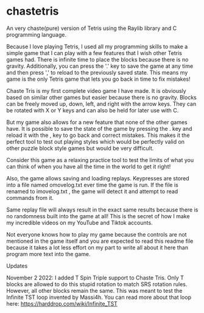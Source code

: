 # chastetris
An very chaste(pure) version of Tetris using the Raylib library and C programming language.

Because I love playing Tetris, I used all my programming skills to make a simple game that I can play with a few features that I wish other Tetris games had.
There is infinite time to place the blocks because there is no gravity.
Additionally, you can press the '.' key to save the game at any time and then press ',' to reload to the previously saved state.
This means my game is the only Tetris game that lets you go back in time to fix mistakes!

Chaste Tris is my first complete video game I have made. It is obviously based on similar other games but easier because there is no gravity. Blocks can be freely moved up, down, left, and right with the arrow keys. They can be rotated with X or Y keys and can also be held for later use with C.

But my game also allows for a new feature that none of the other games have. It is possible to save the state of the game by pressing the . key and reload it with the , key to go back and correct mistakes. This makes it the perfect tool to test out playing styles which would be perfectly valid on other puzzle block style games but would be very difficult.

Consider this game as a relaxing practice tool to test the limits of what you can think of when you have all the time in the world to get it right!

Also, the game allows saving and loading replays. Keypresses are stored into a file named omovelog.txt ever time the game is run. If the file is renamed to imovelog.txt , the game will detect it and attempt to read commands from it.

Same replay file will always result in the exact same results because there is no randomness built into the game at all! This is the secret of how I make my incredible videos on my YouTube and Tiktok accounts.

Not everyone knows how to play my game because the controls are not mentioned in the game itself and you are expected to read this readme file because it takes a lot less effort on my part to write all about it here than program more text into the game.

Updates

November 2 2022:
I added T Spin Triple support to Chaste Tris. Only T blocks are allowed to do this stupid rotation to match SRS rotation rules. However, all other blocks remain the same. This was meant to test the Infinite TST loop invented by Massi4h. You can read more about that loop here: https://harddrop.com/wiki/Infinite_TST
